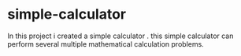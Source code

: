 # simple-calculator
In this project i created a simple calculator . this simple calculator can perform several multiple mathematical calculation problems.
